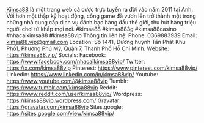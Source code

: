 <a href="https://kimsa88.vip/">Kimsa88</a> là một trang web cá cược trực tuyến ra đời vào năm 2011 tại Anh. Với hơn một thập kỷ hoạt động, cổng game đã vươn lên trở thành một trong những nhà cung cấp dịch vụ đánh bạc hàng đầu thế giới, thu hút hàng triệu người chơi từ khắp mọi nơi.
#kimsa88 #kimsa883g #kimsa88casino #nhacaikimsa88 #kimsa88vip
Thông tin liên hệ:
Phone: 0369883939
Email: kimsa88.vip@gmail.com
Location: Số 1441, Đường huỳnh Tấn Phát Khu Phố1, Phường Phú Mỹ, Quận 7, Thành Phố Hồ Chí Minh.
Website: <a href="https://kimsa88.vip/">https://kimsa88.vip/</a>
Socials:
Facebook: <a href="https://www.facebook.com/nhacaikimsa88vip/">https://www.facebook.com/nhacaikimsa88vip/</a>
Twitter: <a href="https://x.com/kimsa88vip">https://x.com/kimsa88vip</a>
Pinterest: <a href="https://www.pinterest.com/kimsa88vip/">https://www.pinterest.com/kimsa88vip/</a>
Linkedin: <a href="https://www.linkedin.com/in/kimsa88vip/">https://www.linkedin.com/in/kimsa88vip/</a>
Youtube: <a href="https://www.youtube.com/@kimsa88vip">https://www.youtube.com/@kimsa88vip</a>
Tumblr: <a href="https://www.tumblr.com/kimsa88vip">https://www.tumblr.com/kimsa88vip</a>
Reddit: <a href="https://www.reddit.com/user/kimsa88vip/">https://www.reddit.com/user/kimsa88vip/</a>
Wordpress: <a href="https://kimsa88vip.wordpress.com/">https://kimsa88vip.wordpress.com/</a>
Gravatar: <a href="https://gravatar.com/kimsa88vip">https://gravatar.com/kimsa88vip</a>
Sites.google: <a href="https://sites.google.com/view/kimsa88vip/">https://sites.google.com/view/kimsa88vip/</a>